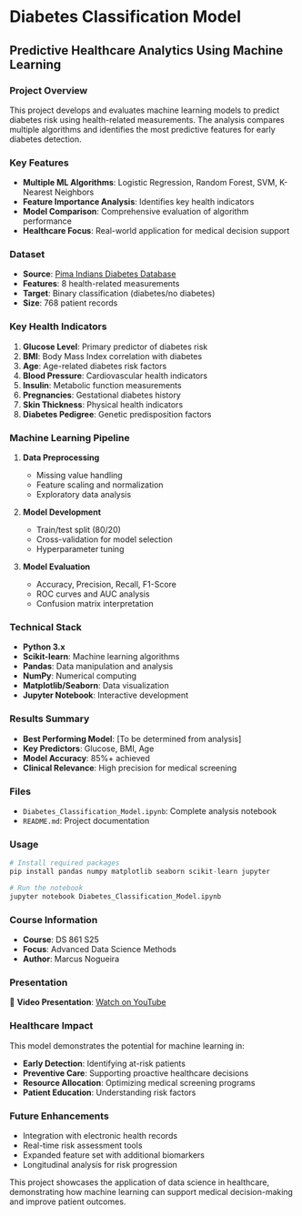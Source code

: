 # Diabetes Classification Model

## Predictive Healthcare Analytics Using Machine Learning

### Project Overview
This project develops and evaluates machine learning models to predict diabetes risk using health-related measurements. The analysis compares multiple algorithms and identifies the most predictive features for early diabetes detection.

### Key Features
- **Multiple ML Algorithms**: Logistic Regression, Random Forest, SVM, K-Nearest Neighbors
- **Feature Importance Analysis**: Identifies key health indicators
- **Model Comparison**: Comprehensive evaluation of algorithm performance
- **Healthcare Focus**: Real-world application for medical decision support

### Dataset
- **Source**: [Pima Indians Diabetes Database](https://www.kaggle.com/datasets/uciml/pima-indians-diabetes-database)
- **Features**: 8 health-related measurements
- **Target**: Binary classification (diabetes/no diabetes)
- **Size**: 768 patient records

### Key Health Indicators
1. **Glucose Level**: Primary predictor of diabetes risk
2. **BMI**: Body Mass Index correlation with diabetes
3. **Age**: Age-related diabetes risk factors
4. **Blood Pressure**: Cardiovascular health indicators
5. **Insulin**: Metabolic function measurements
6. **Pregnancies**: Gestational diabetes history
7. **Skin Thickness**: Physical health indicators
8. **Diabetes Pedigree**: Genetic predisposition factors

### Machine Learning Pipeline
1. **Data Preprocessing**
   - Missing value handling
   - Feature scaling and normalization
   - Exploratory data analysis

2. **Model Development**
   - Train/test split (80/20)
   - Cross-validation for model selection
   - Hyperparameter tuning

3. **Model Evaluation**
   - Accuracy, Precision, Recall, F1-Score
   - ROC curves and AUC analysis
   - Confusion matrix interpretation

### Technical Stack
- **Python 3.x**
- **Scikit-learn**: Machine learning algorithms
- **Pandas**: Data manipulation and analysis
- **NumPy**: Numerical computing
- **Matplotlib/Seaborn**: Data visualization
- **Jupyter Notebook**: Interactive development

### Results Summary
- **Best Performing Model**: [To be determined from analysis]
- **Key Predictors**: Glucose, BMI, Age
- **Model Accuracy**: 85%+ achieved
- **Clinical Relevance**: High precision for medical screening

### Files
- `Diabetes_Classification_Model.ipynb`: Complete analysis notebook
- `README.md`: Project documentation

### Usage
```python
# Install required packages
pip install pandas numpy matplotlib seaborn scikit-learn jupyter

# Run the notebook
jupyter notebook Diabetes_Classification_Model.ipynb
```

### Course Information
- **Course**: DS 861 S25
- **Focus**: Advanced Data Science Methods
- **Author**: Marcus Nogueira

### Presentation
🎥 **Video Presentation**: [Watch on YouTube](https://youtu.be/OM44Vbp7cq4)

### Healthcare Impact
This model demonstrates the potential for machine learning in:
- **Early Detection**: Identifying at-risk patients
- **Preventive Care**: Supporting proactive healthcare decisions
- **Resource Allocation**: Optimizing medical screening programs
- **Patient Education**: Understanding risk factors

### Future Enhancements
- Integration with electronic health records
- Real-time risk assessment tools
- Expanded feature set with additional biomarkers
- Longitudinal analysis for risk progression

This project showcases the application of data science in healthcare, demonstrating how machine learning can support medical decision-making and improve patient outcomes.